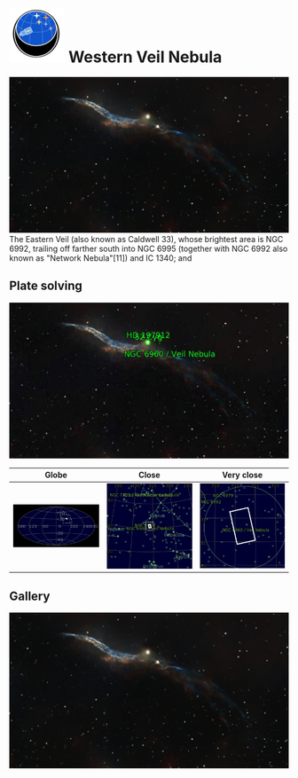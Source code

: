 # ![](../Imaging//Common/pyl-tiny.png) Western Veil Nebula
![IMG](../Imaging//HD/Western_Veil_Nebula.jpg)
The Eastern Veil (also known as Caldwell 33), whose brightest area is NGC 6992, trailing off farther south into NGC 6995 (together with NGC 6992 also known as "Network Nebula"[11]) and IC 1340; and

## Plate solving 


![IMG](../Imaging//PLATESOLV/Western_Veil_Nebula_Annotated.jpg)


| Globe | Close | Very close |
| ----- | ----- | ----- |
|![IMG](../Imaging//PLATESOLV/Western_Veil_Nebula_Globe.jpg) |![IMG](../Imaging//PLATESOLV/Western_Veil_Nebula_Close.jpg) |![IMG](../Imaging//PLATESOLV/Western_Veil_Nebula_Closer.jpg) |

## Gallery
![IMG](../Imaging//HD/Western_Veil_Nebula+01+co.jpg) 

